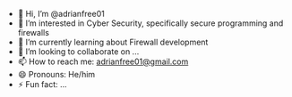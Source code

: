- 👋 Hi, I’m @adrianfree01
- 👀 I’m interested in Cyber Security, specifically secure programming and firewalls
- 🌱 I’m currently learning about Firewall development
- 💞️ I’m looking to collaborate on ...
- 📫 How to reach me: adrianfree01@gmail.com
- 😄 Pronouns: He/him
- ⚡ Fun fact: ...

<!---
adrianfree01/adrianfree01 is a ✨ special ✨ repository because its `README.md` (this file) appears on your GitHub profile.
You can click the Preview link to take a look at your changes.
--->

